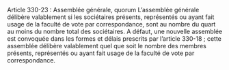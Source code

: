 Article 330-23 : Assemblée générale, quorum
L’assemblée générale délibère valablement si les sociétaires présents, représentés ou ayant fait usage de la faculté de vote par correspondance, sont au nombre du quart au moins du nombre total des sociétaires. A défaut, une nouvelle assemblée est convoquée dans les formes et délais prescrits par l’article 330-18 ; cette assemblée délibère valablement quel que soit le nombre des membres présents, représentés ou ayant fait usage de la faculté de vote par correspondance.
